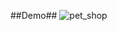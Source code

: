  ##Demo##
 ![pet_shop](https://github.com/yahyaouisalma82/pet_shop_truffle_blockchain/assets/80569527/25ced49e-3e4f-4511-8493-357b5fca6717)
